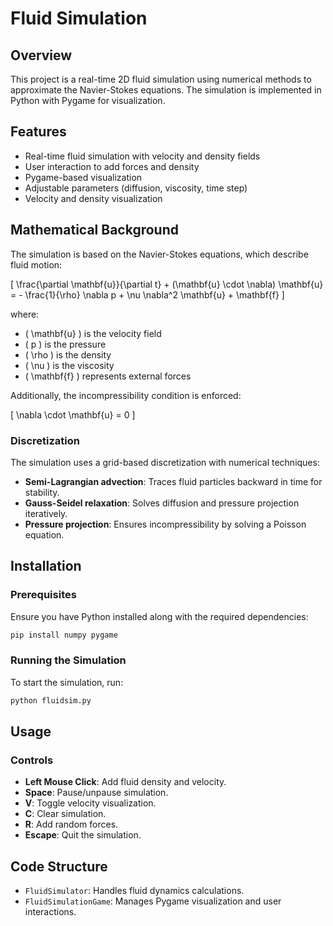 # Fluid Simulation

## Overview
This project is a real-time 2D fluid simulation using numerical methods to approximate the Navier-Stokes equations. The simulation is implemented in Python with Pygame for visualization.

## Features
- Real-time fluid simulation with velocity and density fields
- User interaction to add forces and density
- Pygame-based visualization
- Adjustable parameters (diffusion, viscosity, time step)
- Velocity and density visualization

## Mathematical Background

The simulation is based on the Navier-Stokes equations, which describe fluid motion:

\[
\frac{\partial \mathbf{u}}{\partial t} + (\mathbf{u} \cdot \nabla) \mathbf{u} = - \frac{1}{\rho} \nabla p + \nu \nabla^2 \mathbf{u} + \mathbf{f}
\]

where:
- \( \mathbf{u} \) is the velocity field
- \( p \) is the pressure
- \( \rho \) is the density
- \( \nu \) is the viscosity
- \( \mathbf{f} \) represents external forces

Additionally, the incompressibility condition is enforced:

\[
\nabla \cdot \mathbf{u} = 0
\]

### Discretization

The simulation uses a grid-based discretization with numerical techniques:
- **Semi-Lagrangian advection**: Traces fluid particles backward in time for stability.
- **Gauss-Seidel relaxation**: Solves diffusion and pressure projection iteratively.
- **Pressure projection**: Ensures incompressibility by solving a Poisson equation.

## Installation

### Prerequisites
Ensure you have Python installed along with the required dependencies:

```sh
pip install numpy pygame
```

### Running the Simulation
To start the simulation, run:

```sh
python fluidsim.py
```

## Usage

### Controls
- **Left Mouse Click**: Add fluid density and velocity.
- **Space**: Pause/unpause simulation.
- **V**: Toggle velocity visualization.
- **C**: Clear simulation.
- **R**: Add random forces.
- **Escape**: Quit the simulation.

## Code Structure
- `FluidSimulator`: Handles fluid dynamics calculations.
- `FluidSimulationGame`: Manages Pygame visualization and user interactions.
